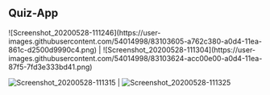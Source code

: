<h2> Quiz-App </h2>
![Screenshot_20200528-111246](https://user-images.githubusercontent.com/54014998/83103605-a762c380-a0d4-11ea-861c-d2500d9990c4.png) | ![Screenshot_20200528-111304](https://user-images.githubusercontent.com/54014998/83103624-acc00e00-a0d4-11ea-87f5-7fd3e333bd41.png)

![Screenshot_20200528-111315](https://user-images.githubusercontent.com/54014998/83103627-ad58a480-a0d4-11ea-980c-a17f929caa4f.png) | ![Screenshot_20200528-111325](https://user-images.githubusercontent.com/54014998/83103629-adf13b00-a0d4-11ea-97c3-f900a2e1feb9.png)

